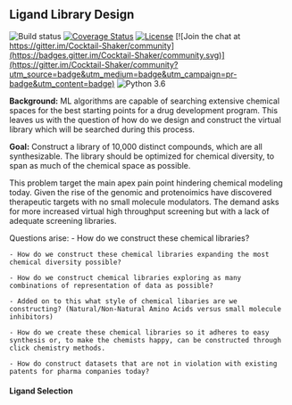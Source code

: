 
## Ligand Library Design


![Build status](https://travis-ci.org/Sulstice/Cocktail-Shaker.svg?branch=master)
[![Coverage Status](https://coveralls.io/repos/github/Sulstice/Cocktail-Shaker/badge.svg?branch=master)](https://coveralls.io/github/Sulstice/Cocktail-Shaker?branch=master)
[![License](https://img.shields.io/badge/license-new%20BSD-blue.svg)](https://github.com/Sulstice/CocktailShaker/blob/master/LICENSE)
[![Join the chat at https://gitter.im/Cocktail-Shaker/community](https://badges.gitter.im/Cocktail-Shaker/community.svg)](https://gitter.im/Cocktail-Shaker/community?utm_source=badge&utm_medium=badge&utm_campaign=pr-badge&utm_content=badge)
![Python 3.6](https://img.shields.io/badge/python-3.6-blue.svg)


**Background:** ML algorithms are capable of searching extensive chemical spaces
for the best starting points for a drug development program. This leaves us with the question of
how do we design and construct the virtual library which will be searched during this process.

**Goal:** Construct a library of 10,000 distinct compounds, which are all synthesizable. The library
should be optimized for chemical diversity, to span as much of the chemical space as possible.

This problem target the main apex pain point hindering chemical modeling today. Given the rise of the genomic and protenoimics have discovered therapeutic targets with no small molecule modulators. The demand asks for more increased virtual high throughput screening but with a lack of adequate screening libraries. 

Questions arise:
    - How do we construct these chemical libraries?
    
    - How do we construct these chemical libraries expanding the most chemical diversity possible?
    
    - How do we construct chemical libraries exploring as many combinations of representation of data as possible? 
    
    - Added on to this what style of chemical libaries are we constructing? (Natural/Non-Natural Amino Acids versus small molecule inhibitors) 
    
    - How do we create these chemical libraries so it adheres to easy synthesis or, to make the chemists happy, can be constructed through click chemistry methods.
    
    - How do construct datasets that are not in violation with existing patents for pharma companies today? 

#### Ligand Selection


